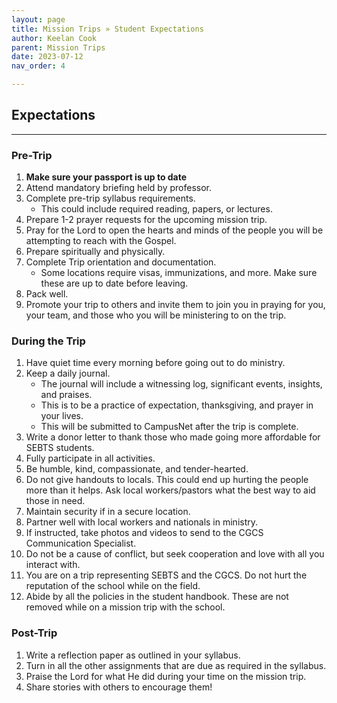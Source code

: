 ```yaml
---
layout: page
title: Mission Trips » Student Expectations
author: Keelan Cook
parent: Mission Trips
date: 2023-07-12
nav_order: 4

---
```


## Expectations

---

### Pre-Trip

1. **Make sure your passport is up to date**
2. Attend mandatory briefing held by professor.
3. Complete pre-trip syllabus requirements.
   * This could include required reading, papers, or lectures.
4. Prepare 1-2 prayer requests for the upcoming mission trip.
5. Pray for the Lord to open the hearts and minds of the people you will be attempting to reach with the Gospel.
6. Prepare spiritually and physically.
7. Complete Trip orientation and documentation.
   * Some locations require visas, immunizations, and more. Make sure these are up to date before leaving.
8. Pack well.
9. Promote your trip to others and invite them to join you in praying for you, your team, and those who you will be ministering to on the trip.

### During the Trip

 1. Have quiet time every morning before going out to do ministry.
 2. Keep a daily journal.
    * The journal will include a witnessing log, significant events, insights, and praises.
    * This is to be a practice of expectation, thanksgiving, and prayer in your lives.
    * This will be submitted to CampusNet after the trip is complete.
 3. Write a donor letter to thank those who made going more affordable for SEBTS students.
 4. Fully participate in all activities.
 5. Be humble, kind, compassionate, and tender-hearted.
 6. Do not give handouts to locals. This could end up hurting the people more than it helps. Ask local workers/pastors what the best way to aid those in need.
 7. Maintain security if in a secure location.
 8. Partner well with local workers and nationals in ministry.
 9. If instructed, take photos and videos to send to the CGCS Communication Specialist.
10. Do not be a cause of conflict, but seek cooperation and love with all you interact with.
11. You are on a trip representing SEBTS and the CGCS. Do not hurt the reputation of the school while on the field.
12. Abide by all the policies in the student handbook. These are not removed while on a mission trip with the school.

### Post-Trip

1. Write a reflection paper as outlined in your syllabus.
2. Turn in all the other assignments that are due as required in the syllabus.
3. Praise the Lord for what He did during your time on the mission trip.
4. Share stories with others to encourage them!